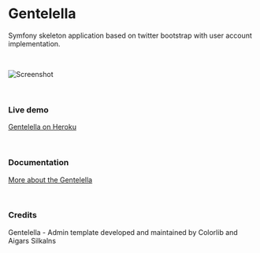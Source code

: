 # Gentelella

Symfony skeleton application based on twitter bootstrap with user account implementation.

<br>

![Screenshot](https://github.com/krzysiekpiasecki/Gentelella/blob/master/web/assets/images/screenshot2.png)

<br>

### Live demo

[Gentelella on Heroku](https://gentelella.herokuapp.com)


<br>

### Documentation

[More about the Gentelella](https://github.com/krzysiekpiasecki/Gentelella/wiki)


<br>

### Credits

Gentelella - Admin template developed and maintained by Colorlib and Aigars Silkalns


